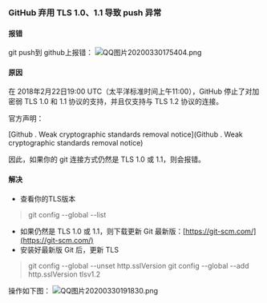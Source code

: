 ### GitHub 弃用 TLS 1.0、1.1 导致 push 异常

#### 报错

git push到 github上报错：
![QQ图片20200330175404.png](https://i.loli.net/2020/03/30/ArJZmtc8EKMiPCf.png)

#### 原因
在 2018年2月22日19:00 UTC（太平洋标准时间上午11:00），GitHub 停止了对加密弱 TLS 1.0 和 1.1 协议的支持，并且仅支持与 TLS 1.2 协议的连接。

官方声明：

[Github . Weak cryptographic standards removal notice](Github . Weak cryptographic standards removal notice)

因此，如果你的 git 连接方式仍然是 TLS 1.0 或 1.1，则会报错。

#### 解决
- 查看你的TLS版本

> git config --global --list 

-  如果仍然是 TLS 1.0 或 1.1，则下载更新 Git 最新版：[https://git-scm.com/](https://git-scm.com/)
-  安装好最新版 Git 后，更新 TLS

> git config --global --unset http.sslVersion
> git config --global --add http.sslVersion tlsv1.2

操作如下图：
![QQ图片20200330191830.png](https://i.loli.net/2020/03/30/lof7y5INjdWpQCA.png)

